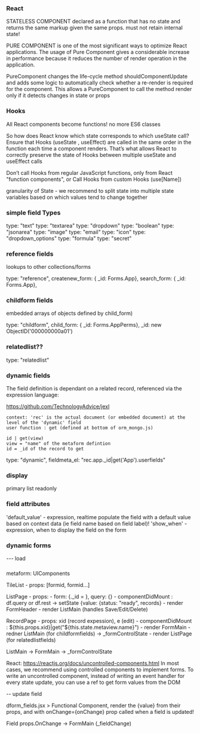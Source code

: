 ### React

STATELESS COMPONENT declared as a function that has no state and returns the same markup given the same props. must not retain internal state!

PURE COMPONENT is one of the most significant ways to optimize React applications. The usage of Pure Component gives a considerable increase in performance because it reduces the number of render operation in the application.

PureComponent changes the life-cycle method shouldComponentUpdate and adds some logic to automatically check whether a re-render is required for the component.  This allows a PureComponent to call the method render only if it detects changes in state or props

### Hooks

All React components become functions! no more ES6 classes

So how does React know which state corresponds to which useState call? Ensure that Hooks (useState , useEffect) are called in the same order in the function each time a component renders. That’s what allows React to correctly preserve the state of Hooks between multiple useState and useEffect calls

Don’t call Hooks from regular JavaScript functions, only from  React "function components", or Call Hooks from custom Hooks (use[Name])


granularity of State - we recommend to split state into multiple state variables based on which values tend to change together

### simple field Types
type: "text"
type: "textarea"
type: "dropdown"
type: "boolean"
type: "jsonarea"
type: "image"
type: "email"
type: "icon"
type: "dropdown_options"
type: "formula"
type: "secret"

### reference fields 

lookups to other collections/forms

type: "reference",
createnew_form: { _id: Forms.App},
search_form: { _id: Forms.App},

### childform fields 

embedded arrays of objects defined by child_form)

type: "childform",
child_form: { _id: Forms.AppPerms},
 _id: new ObjectID('000000000a01')

### relatedlist??

type: "relatedlist"

### dynamic fields

The field definition is dependant on a related record, referenced via the expression language:

https://github.com/TechnologyAdvice/jexl

    context: 'rec' is the actual document (or embedded document) at the level of the 'dynamic' field 
    user function : get (defined at bottom of orm_mongo.js)

    id | get(view)
    view = "name" of the metaform defintion
    id = _id of the record to get



type: "dynamic",
fieldmeta_el: "rec.app._id|get('App').userfields"


### display

primary
list
readonly

### field attributes

'default_value'  - expression, realtime populate the field with a default value based on context data (ie field name based on field label)!
'show_when' - expression, when to display the field on the form

###  dynamic forms

--- load

### 

metaform: UIComponents

TileList
    - props: [formid, formid...]

ListPage 
    - props: - form: {._id = }, query: {}
    - componentDidMount : df.query or df.rest -> setState  {value: {status: "ready", records}
    - render FormHeader
    - render ListMain (handles Save/Edit/Delete)

RecordPage 
    - props: xid (record expession), e (edit)
    - componentDidMount : ${this.props.xid}|get("${this.state.metaview.name}")
    - render FormMain
    - redner ListMain (for childformfields) -> _formControlState
    - render ListPage (for relatedlistfields)


ListMain -> FormMain -> _formControlState

React: https://reactjs.org/docs/uncontrolled-components.html
In most cases, we recommend using controlled components to implement forms.  To write an uncontrolled component, instead of writing an event handler for every state update, you can use a ref to get form values from the DOM


-- update field

dform_fields.jsx > <Field> Functional Component, render the {value} from their props, and with onChange={onChange} prop called when a field is updated!


Field props.OnChange -> FormMain (_fieldChange)